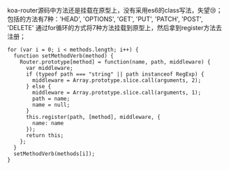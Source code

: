 koa-router源码中方法还是挂载在原型上，没有采用es6的class写法，失望😢；
包括的方法有7种：'HEAD',
'OPTIONS',
'GET',
'PUT',
'PATCH',
'POST',
'DELETE'
通过for循环的方式将7种方法挂载到原型上，然后拿到register方法去注册；
```
for (var i = 0; i < methods.length; i++) {
  function setMethodVerb(method) {
    Router.prototype[method] = function(name, path, middleware) {
      var middleware;
      if (typeof path === "string" || path instanceof RegExp) {
        middleware = Array.prototype.slice.call(arguments, 2);
      } else {
        middleware = Array.prototype.slice.call(arguments, 1);
        path = name;
        name = null;
      }
      this.register(path, [method], middleware, {
        name: name
      });
      return this;
    };
  }
  setMethodVerb(methods[i]);
}
```